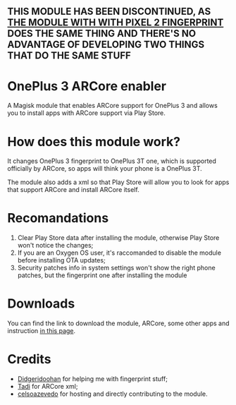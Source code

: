 ## THIS MODULE HAS BEEN DISCONTINUED, AS [THE MODULE WITH WITH PIXEL 2 FINGERPRINT](https://github.com/MarcAnt01/ARCore_enabler) DOES THE SAME THING AND THERE'S NO ADVANTAGE OF DEVELOPING TWO THINGS THAT DO THE SAME STUFF ##

# OnePlus 3 ARCore enabler
A Magisk module that enables ARCore support for OnePlus 3 and allows you to install apps with ARCore support via Play Store.

# How does this module work?
It changes OnePlus 3 fingerprint to OnePlus 3T one, which is supported officially by ARCore, so apps will think your phone is a OnePlus 3T.

The module also adds a xml so that Play Store will allow you to look for apps that support ARCore and install ARCore itself.

# Recomandations
1. Clear Play Store data after installing the module, otherwise Play Store won't notice the changes;
2. If you are an Oxygen OS user, it's raccomanded to disable the module before installing OTA updates;
3. Security patches info in system settings won't show the right phone patches, but the fingerprint one after installing the module

# Downloads
You can find the link to download the module, ARCore, some other apps and instruction [in this page](https://www.celsoazevedo.com/files/android/google-camera/ar/).

# Credits
- [Didgeridoohan](https://github.com/Didgeridoohan) for helping me with fingerprint stuff;
- [Tadi](https://github.com/TadiT7) for ARCore xml;
- [celsoazevedo](https://github.com/celsoazevedo) for hosting and directly contributing to the module.
